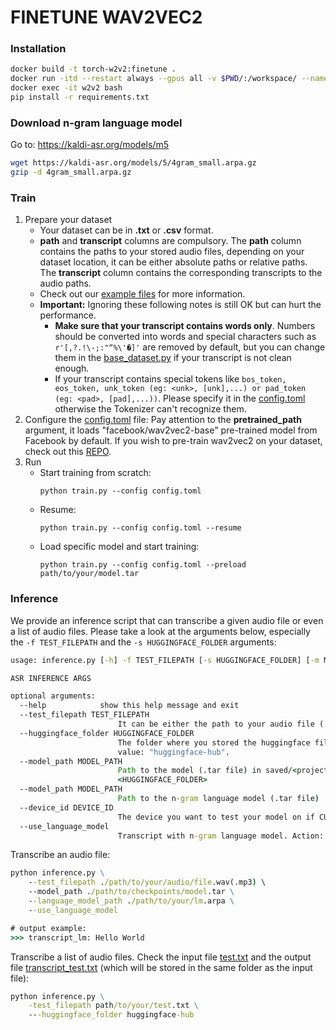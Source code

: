 # FINETUNE WAV2VEC2
### Installation
```bash
docker build -t torch-w2v2:finetune .
docker run -itd --restart always --gpus all -v $PWD/:/workspace/ --name w2v2 torch-w2v2:finetune
docker exec -it w2v2 bash
pip install -r requirements.txt
```
### Download n-gram language model 
Go to: https://kaldi-asr.org/models/m5
```bash
wget https://kaldi-asr.org/models/5/4gram_small.arpa.gz
gzip -d 4gram_small.arpa.gz
```
<a name = "train" ></a>
### Train
1. Prepare your dataset
    - Your dataset can be in <b>.txt</b> or <b>.csv</b> format.
    - <b>path</b> and <b>transcript</b> columns are compulsory. The <b>path</b> column contains the paths to your stored audio files, depending on your dataset location, it can be either absolute paths or relative paths. The <b>transcript</b> column contains the corresponding transcripts to the audio paths. 
    - Check out our [example files](examples/train_data_examples/) for more information.
    * <b>Important:</b> Ignoring these following notes is still OK but can hurt the performance.
        - <strong>Make sure that your transcript contains words only</strong>. Numbers should be converted into words and special characters such as ```r'[,?.!\-;:"“%\'�]'``` are removed by default,  but you can change them in the [base_dataset.py](base/base_dataset.py) if your transcript is not clean enough. 
        - If your transcript contains special tokens like ```bos_token, eos_token, unk_token (eg: <unk>, [unk],...) or pad_token (eg: <pad>, [pad],...))```. Please specify it in the [config.toml](config.toml) otherwise the Tokenizer can't recognize them.
2. Configure the [config.toml](config.toml) file: Pay attention to the <b>pretrained_path</b> argument, it loads "facebook/wav2vec2-base" pre-trained model from Facebook by default. If you wish to pre-train wav2vec2 on your dataset, check out this [REPO](https://github.com/khanld/Wav2vec2-Pretraining).
3. Run
    - Start training from scratch:
        ```
        python train.py --config config.toml
        ```
    - Resume:
        ```
        python train.py --config config.toml --resume
        ```
    - Load specific model and start training:
        ```
        python train.py --config config.toml --preload path/to/your/model.tar
        ```

<a name = "inference" ></a>
### Inference
We provide an inference script that can transcribe a given audio file or even a list of audio files. Please take a look at the arguments below, especially the ```-f TEST_FILEPATH``` and the ```-s HUGGINGFACE_FOLDER``` arguments:
```cmd
usage: inference.py [-h] -f TEST_FILEPATH [-s HUGGINGFACE_FOLDER] [-m MODEL_PATH] [-d DEVICE_ID]

ASR INFERENCE ARGS

optional arguments:
  --help            show this help message and exit
  --test_filepath TEST_FILEPATH
                        It can be either the path to your audio file (.wav, .mp3) or a text file (.txt) containing a list of audio file paths.
  --huggingface_folder HUGGINGFACE_FOLDER
                        The folder where you stored the huggingface files. Check the <local_dir> argument of [huggingface.args] in config.toml. Default
                        value: "huggingface-hub".
  --model_path MODEL_PATH
                        Path to the model (.tar file) in saved/<project_name>/checkpoints. If not provided, default uses the pytorch_model.bin in the
                        <HUGGINGFACE_FOLDER>
  --model_path MODEL_PATH
                        Path to the n-gram language model (.tar file)
  --device_id DEVICE_ID
                        The device you want to test your model on if CUDA is available. Otherwise, CPU is used. Default value: 0
  --use_language_model 
                        Transcript with n-gram language model. Action: "store_true"
```

Transcribe an audio file:
```cmd
python inference.py \
    --test_filepath ./path/to/your/audio/file.wav(.mp3) \
    --model_path ./path/to/checkpoints/model.tar \
    --language_model_path ./path/to/your/lm.arpa \
    --use_language_model

# output example:
>>> transcript_lm: Hello World 
```

Transcribe a list of audio files. Check the input file [test.txt](examples/inference_data_examples/test.txt) and the output file [transcript_test.txt](examples/inference_data_examples/transcript_test.txt) (which will be stored in the same folder as the input file):
```cmd
python inference.py \
    -test_filepath path/to/your/test.txt \
    ---huggingface_folder huggingface-hub
```



